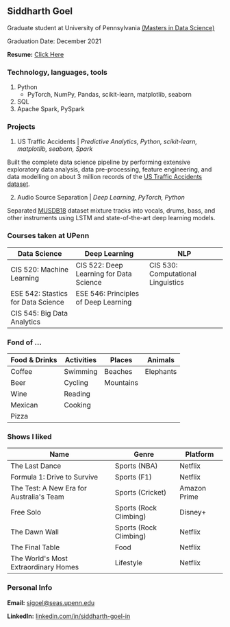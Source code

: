 ## Siddharth Goel

Graduate student at University of Pennsylvania [(Masters in Data Science)](https://dats.seas.upenn.edu/)

Graduation Date: December 2021

**Resume:** [Click Here](https://github.com/LaughBuddha/LaughBuddha.github.io/blob/master/SiddhathGoel_UPenn_Summer2021.pdf)

<!--- Comment -->

### Technology, languages, tools
1. Python
   - PyTorch, NumPy, Pandas, scikit-learn, matplotlib, seaborn
2. SQL
3. Apache Spark, PySpark

### Projects
1. US Traffic Accidents | *Predictive Analytics, Python, scikit-learn, matplotlib, seaborn, Spark* 

Built the complete data science pipeline by performing extensive exploratory data analysis, data pre-processing, feature engineering, and data modelling on about 3 million records of the [US Traffic Accidents dataset](https://smoosavi.org/datasets/us_accidents).

2. Audio Source Separation | *Deep Learning, PyTorch, Python*

Separated [MUSDB18](https://sigsep.github.io/datasets/musdb.html#musdb18-compressed-stems) dataset mixture tracks into vocals, drums, bass, and other instruments using LSTM and state-of-the-art deep learning models.
   
### Courses taken at UPenn

Data Science | Deep Learning | NLP
--- | --- | ---
CIS 520: Machine Learning | CIS 522: Deep Learning for Data Science | CIS 530: Computational Linguistics
ESE 542: Stastics for Data Science | ESE 546: Principles of Deep Learning |
CIS 545: Big Data Analytics |  |

### Fond of ...

Food & Drinks | Activities | Places | Animals 
--- | --- | --- | ---
Coffee | Swimming | Beaches | Elephants
Beer | Cycling | Mountains |
Wine | Reading |  |
Mexican | Cooking |  |
Pizza |  |  |

### Shows I liked

 Name | Genre | Platform
 ---- | ----- | --------
 The Last Dance | Sports (NBA) | Netflix
 Formula 1: Drive to Survive | Sports (F1) | Netflix
 The Test: A New Era for Australia's Team | Sports (Cricket) | Amazon Prime
 Free Solo | Sports (Rock Climbing) | Disney+
 The Dawn Wall | Sports (Rock Climbing) | Netflix
 The Final Table | Food | Netflix
 The World's Most Extraordinary Homes | Lifestyle | Netflix


### Personal Info

**Email:** [sigoel@seas.upenn.edu](mailto:sigoel@seas.upenn.edu)

**LinkedIn:** [linkedin.com/in/siddharth-goel-in](https://www.linkedin.com/in/siddharth-goel-in)
